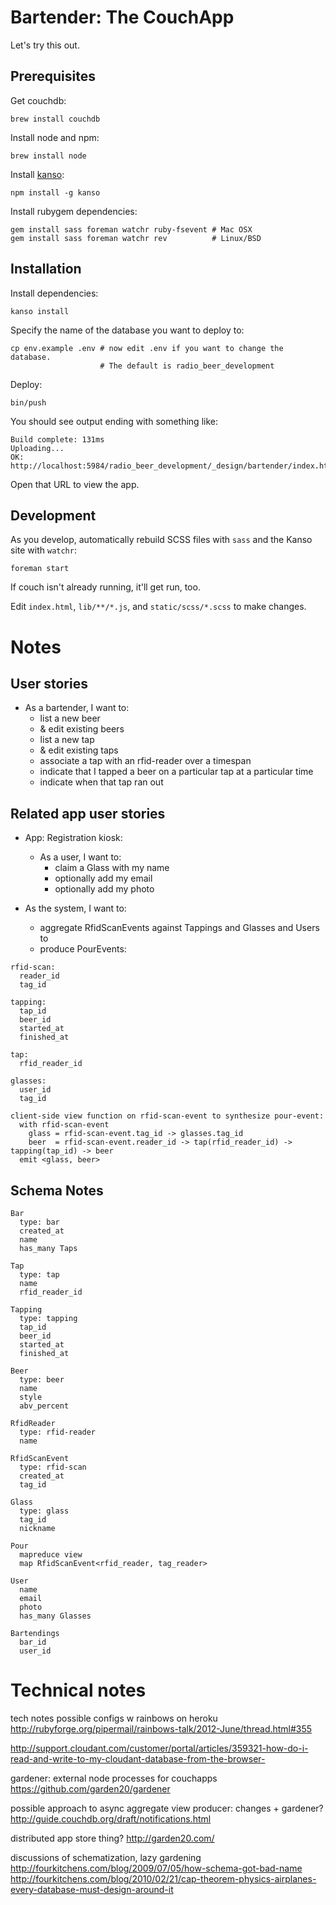 Bartender: The CouchApp
========================

Let's try this out.


Prerequisites
-------------

Get couchdb:

```
brew install couchdb
```

Install node and npm:

```
brew install node
```

Install [kanso](http://kan.so):

```
npm install -g kanso
```

Install rubygem dependencies:

```
gem install sass foreman watchr ruby-fsevent # Mac OSX
gem install sass foreman watchr rev          # Linux/BSD
```

Installation
------------

Install dependencies:

```
kanso install
```

Specify the name of the database you want to deploy to:

```
cp env.example .env # now edit .env if you want to change the database.
                    # The default is radio_beer_development
```

Deploy:

```
bin/push
```

You should see output ending with something like:

```
Build complete: 131ms
Uploading...
OK: http://localhost:5984/radio_beer_development/_design/bartender/index.html
```

Open that URL to view the app.


Development
-------------

As you develop, automatically rebuild SCSS files with `sass` and the Kanso site
with `watchr`:

```
foreman start
```

If couch isn't already running, it'll get run, too.

Edit `index.html`, `lib/**/*.js`, and `static/scss/*.scss` to make changes.

Notes
===================

User stories
-------------------

* As a bartender, I want to:
  * list a new beer
  * & edit existing beers
  * list a new tap
  * & edit existing taps
  * associate a tap with an rfid-reader over a timespan
  * indicate that I tapped a beer on a particular tap at a particular time
  * indicate when that tap ran out

Related app user stories
--------------------------

* App: Registration kiosk:
  * As a user, I want to:
    * claim a Glass with my name
    * optionally add my email
    * optionally add my photo

* As the system, I want to:
  * aggregate RfidScanEvents against Tappings and Glasses and Users to
  * produce PourEvents:

```
rfid-scan:
  reader_id
  tag_id

tapping:
  tap_id
  beer_id
  started_at
  finished_at

tap:
  rfid_reader_id

glasses:
  user_id
  tag_id

client-side view function on rfid-scan-event to synthesize pour-event:
  with rfid-scan-event
    glass = rfid-scan-event.tag_id -> glasses.tag_id
    beer  = rfid-scan-event.reader_id -> tap(rfid_reader_id) -> tapping(tap_id) -> beer
  emit <glass, beer>
```


Schema Notes
---------------------

```
Bar
  type: bar
  created_at
  name
  has_many Taps

Tap
  type: tap
  name
  rfid_reader_id

Tapping
  type: tapping
  tap_id
  beer_id
  started_at
  finished_at

Beer
  type: beer
  name
  style
  abv_percent

RfidReader
  type: rfid-reader
  name

RfidScanEvent
  type: rfid-scan
  created_at
  tag_id

Glass
  type: glass
  tag_id
  nickname

Pour
  mapreduce view
  map RfidScanEvent<rfid_reader, tag_reader>

User
  name
  email
  photo
  has_many Glasses

Bartendings
  bar_id
  user_id
```

Technical notes
===============

tech notes
possible configs w rainbows on heroku
  http://rubyforge.org/pipermail/rainbows-talk/2012-June/thread.html#355

http://support.cloudant.com/customer/portal/articles/359321-how-do-i-read-and-write-to-my-cloudant-database-from-the-browser-

gardener: external node processes for couchapps
  https://github.com/garden20/gardener

possible approach to async aggregate view producer:
  changes + gardener?
  http://guide.couchdb.org/draft/notifications.html

distributed app store thing?
  http://garden20.com/

discussions of schematization, lazy gardening
  http://fourkitchens.com/blog/2009/07/05/how-schema-got-bad-name
  http://fourkitchens.com/blog/2010/02/21/cap-theorem-physics-airplanes-every-database-must-design-around-it
